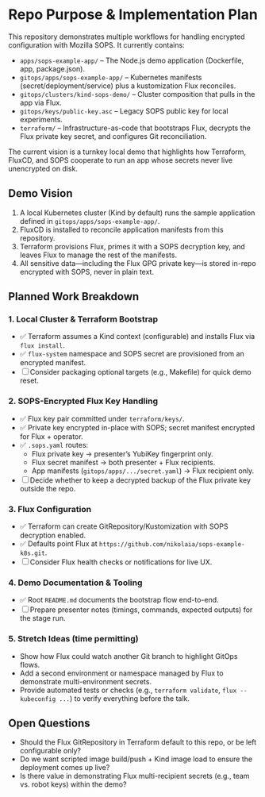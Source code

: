 # Repo Purpose & Implementation Plan

This repository demonstrates multiple workflows for handling encrypted configuration with Mozilla SOPS. It currently contains:

- `apps/sops-example-app/` – The Node.js demo application (Dockerfile, app, package.json).
- `gitops/apps/sops-example-app/` – Kubernetes manifests (secret/deployment/service) plus a kustomization Flux reconciles.
- `gitops/clusters/kind-sops-demo/` – Cluster composition that pulls in the app via Flux.
- `gitops/keys/public-key.asc` – Legacy SOPS public key for local experiments.
- `terraform/` – Infrastructure-as-code that bootstraps Flux, decrypts the Flux private key secret, and configures Git reconciliation.

The current vision is a turnkey local demo that highlights how Terraform, FluxCD, and SOPS cooperate to run an app whose secrets never live unencrypted on disk.

## Demo Vision

1. A local Kubernetes cluster (Kind by default) runs the sample application defined in `gitops/apps/sops-example-app/`.
2. FluxCD is installed to reconcile application manifests from this repository.
3. Terraform provisions Flux, primes it with a SOPS decryption key, and leaves Flux to manage the rest of the manifests.
4. All sensitive data—including the Flux GPG private key—is stored in-repo encrypted with SOPS, never in plain text.

## Planned Work Breakdown

### 1. Local Cluster & Terraform Bootstrap

- ✅ Terraform assumes a Kind context (configurable) and installs Flux via `flux install`.
- ✅ `flux-system` namespace and SOPS secret are provisioned from an encrypted manifest.
- ☐ Consider packaging optional targets (e.g., Makefile) for quick demo reset.

### 2. SOPS-Encrypted Flux Key Handling

- ✅ Flux key pair committed under `terraform/keys/`.
- ✅ Private key encrypted in-place with SOPS; secret manifest encrypted for Flux + operator.
- ✅ `.sops.yaml` routes:
  - Flux private key → presenter’s YubiKey fingerprint only.
  - Flux secret manifest → both presenter + Flux recipients.
  - App manifests (`gitops/apps/.../secret.yaml`) → Flux recipient only.
- ☐ Decide whether to keep a decrypted backup of the Flux private key outside the repo.

### 3. Flux Configuration

- ✅ Terraform can create GitRepository/Kustomization with SOPS decryption enabled.
- ✅ Defaults point Flux at `https://github.com/nikolaia/sops-example-k8s.git`.
- ☐ Consider Flux health checks or notifications for live UX.

### 4. Demo Documentation & Tooling

- ✅ Root `README.md` documents the bootstrap flow end-to-end.
- ☐ Prepare presenter notes (timings, commands, expected outputs) for the stage run.

### 5. Stretch Ideas (time permitting)

- Show how Flux could watch another Git branch to highlight GitOps flows.
- Add a second environment or namespace managed by Flux to demonstrate multi-environment secrets.
- Provide automated tests or checks (e.g., `terraform validate`, `flux --kubeconfig ...`) to verify everything before the talk.

## Open Questions

- Should the Flux GitRepository in Terraform default to this repo, or be left configurable only?
- Do we want scripted image build/push + Kind image load to ensure the deployment comes up live?
- Is there value in demonstrating Flux multi-recipient secrets (e.g., team vs. robot keys) within the demo?
